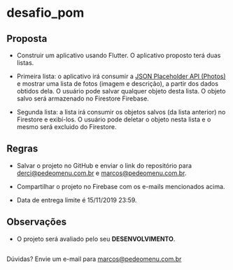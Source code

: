 # desafio_pom

## Proposta

- Construir um aplicativo usando Flutter. O aplicativo proposto terá duas listas.

- Primeira lista: o aplicativo irá consumir a [JSON Placeholder API (Photos)](https://jsonplaceholder.typicode.com/photos) e mostrar uma lista de fotos (imagem e descrição), a partir dos dados obtidos dela. O usuário pode salvar qualquer objeto desta lista. O objeto salvo será armazenado no Firestore Firebase.

- Segunda lista: a lista irá consumir os objetos salvos (da lista anterior) no Firestore e exibí-los. O usuário pode deletar o objeto nesta lista e o mesmo será excluido do Firestore.

## Regras

- Salvar o projeto no GitHub e enviar o link do repositório para derci@pedeomenu.com.br e marcos@pedeomenu.com.br.

- Compartilhar o projeto no Firebase com os e-mails mencionados acima.

- Data de entrega limite é 15/11/2019 23:59.

## Observações

- O projeto será avaliado pelo seu **DESENVOLVIMENTO**.

##

Dúvidas? Envie um e-mail para marcos@pedeomenu.com.br
